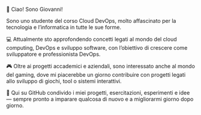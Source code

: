 👋 Ciao! Sono Giovanni!

Sono uno studente del corso Cloud DevOps, molto affascinato per la tecnologia e l’informatica in tutte le sue forme.

💻 Attualmente sto approfondendo concetti legati al mondo del cloud computing, DevOps e sviluppo software, con l’obiettivo di crescere come sviluppatore e professionista DevOps.

🎮 Oltre ai progetti accademici e aziendali, sono interessato anche al mondo del gaming, dove mi piacerebbe un giorno contribuire con progetti legati allo sviluppo di giochi, tool o sistemi interattivi.

📌 Qui su GitHub condivido i miei progetti, esercitazioni, esperimenti e idee — sempre pronto a imparare qualcosa di nuovo e a migliorarmi giorno dopo giorno.

 
